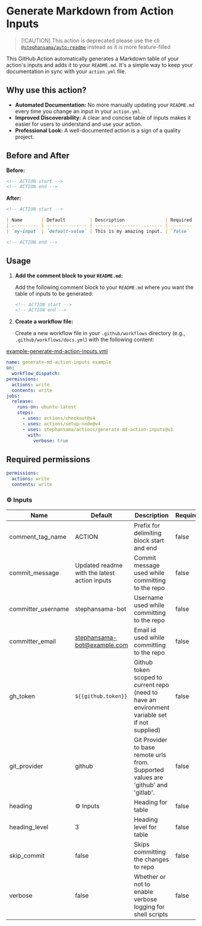 # Generate Markdown from Action Inputs

> \[!CAUTION]
> This action is deprecated please use the cli [`@stephansama/auto-readme`](https://github.com/stephansama/packages/tree/main/core/auto-readme) instead as it is more feature-filled

This GitHub Action automatically generates a Markdown table of your action's inputs and adds it to your `README.md`. It's a simple way to keep your documentation in sync with your `action.yml` file.

## Why use this action?

* **Automated Documentation:** No more manually updating your `README.md` every time you change an input in your `action.yml`.
* **Improved Discoverability:** A clear and concise table of inputs makes it easier for users to understand and use your action.
* **Professional Look:** A well-documented action is a sign of a quality project.

## Before and After

**Before:**

```markdown
<!-- ACTION start -->
<!-- ACTION end -->
```

**After:**

```markdown
<!-- ACTION start -->

| Name       | Default         | Description               | Required |
| ---------- | --------------- | ------------------------- | -------- |
| `my-input` | `default-value` | This is my amazing input. | `false`  |

<!-- ACTION end -->
```

## Usage

1. **Add the comment block to your `README.md`:**

   Add the following comment block to your `README.md` where you want the table of inputs to be generated:

   ```markdown
   <!-- ACTION start -->
   <!-- ACTION end -->
   ```

2. **Create a workflow file:**

   Create a new workflow file in your `.github/workflows` directory (e.g., `.github/workflows/docs.yml`) with the following content:

[example-generate-md-action-inputs.yml](../.github/workflows/examples/example-generate-md-action-inputs.yml)

```yaml
name: generate-md-action-inputs example
on:
  workflow_dispatch:
permissions:
  actions: write
  contents: write
jobs:
  release:
    runs-on: ubuntu-latest
    steps:
      - uses: actions/checkout@v4
      - uses: actions/setup-node@v4
      - uses: stephansama/actions/generate-md-action-inputs@v1
        with:
          verbose: true
```

## Required permissions

```yaml
permissions:
  actions: write
  contents: write
```

<!-- ACTION start -->

### ⚙️ Inputs

| Name               | Default                                      | Description                                                                                    | Required |
| ------------------ | -------------------------------------------- | ---------------------------------------------------------------------------------------------- | -------- |
| comment\_tag\_name   | ACTION                                       | Prefix for delimiting block start and end                                                      | false    |
| commit\_message     | Updated readme with the latest action inputs | Commit message used while committing to the repo                                               | false    |
| committer\_username | stephansama-bot                              | Username used while committing to the repo                                                     | false    |
| committer\_email    | <stephansama-bot@example.com>                | Email id used while committing to the repo                                                     | false    |
| gh\_token           | `${{github.token}}`                          | Github token scoped to current repo (need to have an environment variable set if not supplied) | false    |
| git\_provider       | github                                       | Git Provider to base remote urls from. Supported values are 'github' and 'gitlab'.             | false    |
| heading            | ⚙️ Inputs                                    | Heading for table                                                                              | false    |
| heading\_level      | 3                                            | Heading level for table                                                                        | false    |
| skip\_commit        | false                                        | Skips committing the changes to repo                                                           | false    |
| verbose            | false                                        | Whether or not to enable verbose logging for shell scripts                                     | false    |

<!-- ACTION end -->
